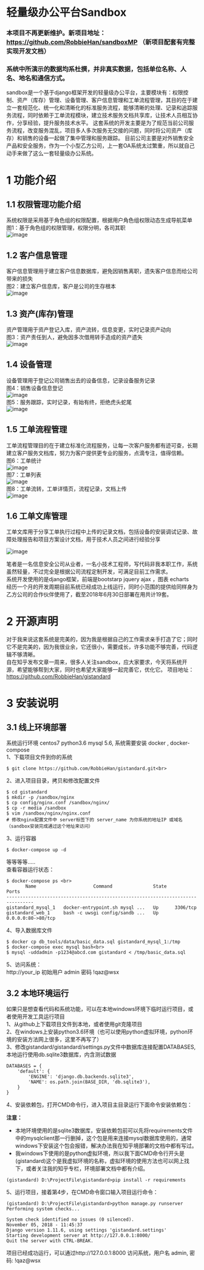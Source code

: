 # 轻量级办公平台Sandbox
### 本项目不再更新维护。新项目地址：https://github.com/RobbieHan/sandboxMP （新项目配套有完整实现开发文档）
### 系统中所演示的数据均系杜撰，并非真实数据，包括单位名称、人名、地名和通信方式。
sandbox是一个基于django框架开发的轻量级办公平台，主要模块有：权限控制、资产（库存）管理、设备管理、客户信息管理和工单流程管理，其目的在于建立一套规范化、统一化和清晰化的标准服务流程，能够清晰的处理、记录和追踪服务流程，同时依赖于工单流程模块，建立技术服务文档共享库，让技术人员相互协作，分享经验，提升服务技术水平。
这套系统的开发主要是为了规范当前公司服务流程，改变服务混乱，项目多人多次服务无交接的问题，同时将公司资产（库存）和销售的设备一起做了集中管理和服务跟踪。
目前公司主要是对外销售安全产品和安全服务，作为一个小型乙方公司，上一套OA系统太过繁重，所以就自己动手来做了这么一套轻量级办公系统。
# 1 功能介绍
## 1.1 权限管理功能介绍
系统权限是采用基于角色组的权限配置，根据用户角色组权限动态生成导航菜单<br>
图1：基于角色组的权限管理，权限分明，各司其职<br>
![image](https://github.com/RobbieHan/gistandard/blob/18ac4434490d3658b72a4a77ef6656ffad01beed/media/sandbox-image/001.jpg)<br>
## 1.2 客户信息管理
客户信息管理用于建立客户信息数据库，避免因销售离职，遗失客户信息而给公司带来的损失<br>
图2：建立客户信息库，客户是公司的生存根本<br>
![image](https://github.com/RobbieHan/gistandard/blob/18ac4434490d3658b72a4a77ef6656ffad01beed/media/sandbox-image/002.jpg)<br>
## 1.3 资产(库存)管理
资产管理用于资产登记入库，资产流转，信息变更，实时记录资产动向<br>
图3：资产责任到人，避免因多次借用转手造成的资产遗失<br>
![image](https://github.com/RobbieHan/gistandard/blob/18ac4434490d3658b72a4a77ef6656ffad01beed/media/sandbox-image/003.jpg)<br>
## 1.4 设备管理
设备管理用于登记公司销售出去的设备信息，记录设备服务记录<br>
图4：销售设备信息登记<br>
![image](https://github.com/RobbieHan/gistandard/blob/18ac4434490d3658b72a4a77ef6656ffad01beed/media/sandbox-image/004.jpg)<br>
图5：服务跟踪，实时记录，有始有终，拒绝虎头蛇尾<br>
![image](https://github.com/RobbieHan/gistandard/blob/18ac4434490d3658b72a4a77ef6656ffad01beed/media/sandbox-image/004-1.jpg)<br>
## 1.5 工单流程管理
工单流程管理目的在于建立标准化流程服务，让每一次客户服务都有迹可查，长期建立客户服务文档库，努力为客户提供更专业的服务，点滴专注，值得信赖。<br>
图6：工单统计<br>
![image](https://github.com/RobbieHan/gistandard/blob/18ac4434490d3658b72a4a77ef6656ffad01beed/media/sandbox-image/005-1.jpg)<br>
图7：工单列表<br>
![image](https://github.com/RobbieHan/gistandard/blob/18ac4434490d3658b72a4a77ef6656ffad01beed/media/sandbox-image/005-2.jpg)<br>
图8：工单流转，工单详情页，流程记录，文档上传<br>
![image](https://github.com/RobbieHan/gistandard/blob/18ac4434490d3658b72a4a77ef6656ffad01beed/media/sandbox-image/005-3.jpg)<br>
## 1.6 工单文库管理
工单文库用于分享工单执行过程中上传的记录文档，包括设备的安装调试记录、故障处理报告和项目方案设计文档，用于技术人员之间进行经验分享<br>

![image](https://github.com/RobbieHan/gistandard/blob/18ac4434490d3658b72a4a77ef6656ffad01beed/media/sandbox-image/006.jpg)<br>

笔者是一名信息安全公司从业者，一名小技术工程师，写代码非我本职工作，系统虽然轻量，不过完全是根据公司流程定制开发，可满足目前工作需求。<br>
系统开发使用的是django框架，前端是bootstarp jquery ajax ，图表 echarts<br>
经历一个月的开发周期目前系统已经成功上线运行，同时小范围的提供给同样身为乙方公司的合作伙伴使用了，截至2018年6月30日部署在用共计19套。<br>

# 2 开源声明
对于我来说这套系统是完美的，因为我是根据自己的工作需求亲手打造了它；同时它不是完美的，因为我很业余，它还很小，需要成长，许多功能不够完善，代码逻辑不够清晰。<br>
自在知乎发布文章一周来，很多人关注sandbox，应大家要求，今天将系统开源，希望能够帮到大家，同时也希望大家能够一起完善它，优化它。
项目地址：https://github.com/RobbieHan/gistandard

# 3 安装说明
## 3.1 线上环境部署
 系统运行环境 centos7 python3.6 mysql 5.6, 系统需要安装 docker , docker-compose <br> 
1、下载项目文件到你的系统<br>
```
$ git clone https://github.com/RobbieHan/gistandard.git<br>
```

2、进入项目目录，拷贝和修改配置文件<br>
```
$ cd gistandard
$ mkdir -p /sandbox/nginx 
$ cp config/nginx.conf /sandbox/nginx/
$ cp -r media /sandbox
$ vim /sandbox/nginx/nginx.conf
# 修改nginx配置文件中 server标签下的 server_name 为你系统的地址IP 或域名（sandbox安装完成通过这个地址来访问）
```
3、运行容器
```
$ docker-compose up -d
```
等等等等.....<br>
查看容器运行状态：<br>
```
$ docker-compose ps <br>
       Name                     Command               State         Ports       
--------------------------------------------------------------------------------
gistandard_mysql_1   docker-entrypoint.sh mysql ...   Up      3306/tcp          
gistandard_web_1     bash -c uwsgi config/sandb ...   Up      0.0.0.0:80->80/tcp

```
4、导入数据库文件
```
$ docker cp db_tools/data/basic_data.sql gistandard_mysql_1:/tmp
$ docker-compose exec mysql bash<br>
$ mysql -uddadmin -p1234@abcd.com gistandard < /tmp/basic_data.sql
```

5、访问系统：<br>
http://your_ip   初始用户 admin  密码 !qaz@wsx <br>

## 3.2 本地环境运行
如果只是想查看代码和系统功能，可以在本地windows环境下临时运行项目，或者使用开发工具运行项目<br>
1、从github上下载项目文件到本地，或者使用git克隆项目 <br>
2、在windows上安装python3.6环境（也可以使用python虚拟环境，python环境的安装方法网上很多，这里不再写了）<br>
3、修改gistandard/gistandard/settings.py文件中数据库连接配置DATABASES, 本地运行使用db.sqlite3数据库，内含测试数据 <br>
```
DATABASES = {
    'default': {
        'ENGINE': 'django.db.backends.sqlite3',
        'NAME': os.path.join(BASE_DIR, 'db.sqlite3'),
    }
}
```

4、安装依赖包，打开CMD命令行，进入项目主目录运行下面命令安装依赖包：

**注意：** 
- 本地环境使用的是sqlite3数据库，安装依赖包前可以先将requirements文件中的mysqlclient那一行删掉，这个包是用来连接mysql数据库使用的，通常windows下安装这个包会报错，解决办法我在知乎境部署的文档中都有写过。
- 我windows下使用的是python虚拟环境，所以我下面CMD命令行开头是(gistandard)这个是我虚拟环境的名称，虚拟环境的使用方法也可以网上找下，或者关注我的知乎专栏，环境部署文档中都有介绍。

```
(gistandard) D:\ProjectFile\gistandard>pip install -r requirements
```


5、运行项目，接着第4步，在CMD命令窗口输入项目运行命令：
```
(gistandard) D:\ProjectFile\gistandard>python manage.py runserver
Performing system checks...

System check identified no issues (0 silenced).
November 05, 2018 - 11:45:37
Django version 1.11.6, using settings 'gistandard.settings'
Starting development server at http://127.0.0.1:8000/
Quit the server with CTRL-BREAK.

```

项目已经成功运行，可以通过http://127.0.0.1:8000 访问系统，用户名 admin, 密码: !qaz@wsx <br>
